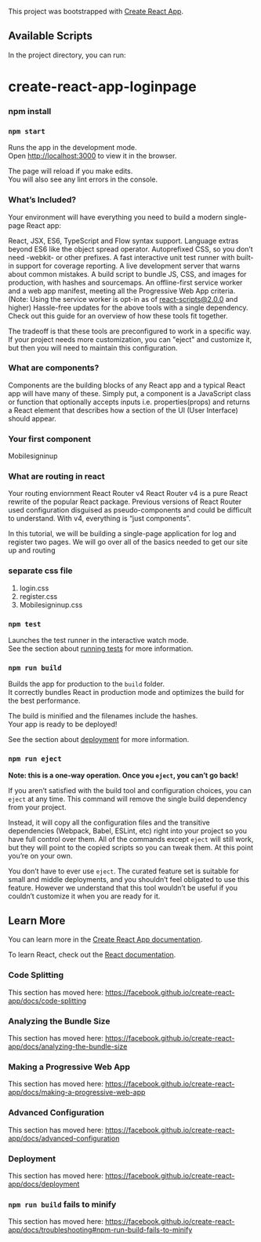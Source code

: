 This project was bootstrapped with [Create React App](https://github.com/facebook/create-react-app).

## Available Scripts

In the project directory, you can run:


# create-react-app-loginpage
### npm install
### `npm start`

Runs the app in the development mode.<br>
Open [http://localhost:3000](http://localhost:3000) to view it in the browser.

The page will reload if you make edits.<br>
You will also see any lint errors in the console.

### What’s Included?

Your environment will have everything you need to build a modern single-page React app:

React, JSX, ES6, TypeScript and Flow syntax support.
Language extras beyond ES6 like the object spread operator.
Autoprefixed CSS, so you don’t need -webkit- or other prefixes.
A fast interactive unit test runner with built-in support for coverage reporting.
A live development server that warns about common mistakes.
A build script to bundle JS, CSS, and images for production, with hashes and sourcemaps.
An offline-first service worker and a web app manifest, meeting all the Progressive Web App criteria. (Note: Using the service worker is opt-in as of react-scripts@2.0.0 and higher)
Hassle-free updates for the above tools with a single dependency.
Check out this guide for an overview of how these tools fit together.

The tradeoff is that these tools are preconfigured to work in a specific way. If your project needs more customization, you can "eject" and customize it, but then you will need to maintain this configuration.

### What are components?
Components are the building blocks of any React app and a typical React app will have many of these. Simply put, a component is a JavaScript class or function that optionally accepts inputs i.e. properties(props) and returns a React element that describes how a section of the UI (User Interface) should appear.

### Your first component
Mobilesigninup

### What are routing in react
Your routing enviornment React Router v4
React Router v4 is a pure React rewrite of the popular React package. Previous versions of React Router used configuration disguised as pseudo-components and could be difficult to understand. With v4, everything is “just components”.

In this tutorial, we will be building a single-page application for log and register two pages. We will go over all of the basics needed to get our site up and routing
### separate css file
 1.  login.css
 2.  register.css
 3.  Mobilesigninup.css

### `npm test`

Launches the test runner in the interactive watch mode.<br>
See the section about [running tests](https://facebook.github.io/create-react-app/docs/running-tests) for more information.

### `npm run build`

Builds the app for production to the `build` folder.<br>
It correctly bundles React in production mode and optimizes the build for the best performance.

The build is minified and the filenames include the hashes.<br>
Your app is ready to be deployed!

See the section about [deployment](https://facebook.github.io/create-react-app/docs/deployment) for more information.

### `npm run eject`

**Note: this is a one-way operation. Once you `eject`, you can’t go back!**

If you aren’t satisfied with the build tool and configuration choices, you can `eject` at any time. This command will remove the single build dependency from your project.

Instead, it will copy all the configuration files and the transitive dependencies (Webpack, Babel, ESLint, etc) right into your project so you have full control over them. All of the commands except `eject` will still work, but they will point to the copied scripts so you can tweak them. At this point you’re on your own.

You don’t have to ever use `eject`. The curated feature set is suitable for small and middle deployments, and you shouldn’t feel obligated to use this feature. However we understand that this tool wouldn’t be useful if you couldn’t customize it when you are ready for it.

## Learn More

You can learn more in the [Create React App documentation](https://facebook.github.io/create-react-app/docs/getting-started).

To learn React, check out the [React documentation](https://reactjs.org/).

### Code Splitting

This section has moved here: https://facebook.github.io/create-react-app/docs/code-splitting

### Analyzing the Bundle Size

This section has moved here: https://facebook.github.io/create-react-app/docs/analyzing-the-bundle-size

### Making a Progressive Web App

This section has moved here: https://facebook.github.io/create-react-app/docs/making-a-progressive-web-app

### Advanced Configuration

This section has moved here: https://facebook.github.io/create-react-app/docs/advanced-configuration

### Deployment

This section has moved here: https://facebook.github.io/create-react-app/docs/deployment

### `npm run build` fails to minify

This section has moved here: https://facebook.github.io/create-react-app/docs/troubleshooting#npm-run-build-fails-to-minify
